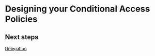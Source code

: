 # Designing your Conditional Access Policies

## Next steps
[Delegation](https://github.com/nmcgregor/Azure-Security/blob/master/4.2%20Delegation.md)
